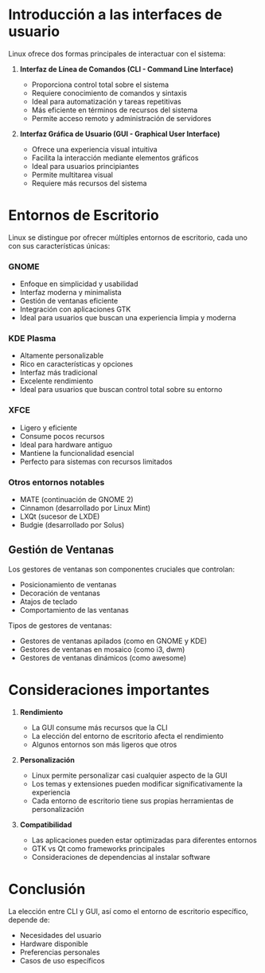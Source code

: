 # Introducción a las interfaces de usuario

Linux ofrece dos formas principales de interactuar con el sistema:

1. **Interfaz de Línea de Comandos (CLI - Command Line Interface)**
   - Proporciona control total sobre el sistema
   - Requiere conocimiento de comandos y sintaxis
   - Ideal para automatización y tareas repetitivas
   - Más eficiente en términos de recursos del sistema
   - Permite acceso remoto y administración de servidores

2. **Interfaz Gráfica de Usuario (GUI - Graphical User Interface)**
   - Ofrece una experiencia visual intuitiva
   - Facilita la interacción mediante elementos gráficos
   - Ideal para usuarios principiantes
   - Permite multitarea visual
   - Requiere más recursos del sistema

# Entornos de Escritorio

Linux se distingue por ofrecer múltiples entornos de escritorio, cada uno con sus características únicas:

### GNOME
- Enfoque en simplicidad y usabilidad
- Interfaz moderna y minimalista
- Gestión de ventanas eficiente
- Integración con aplicaciones GTK
- Ideal para usuarios que buscan una experiencia limpia y moderna

### KDE Plasma
- Altamente personalizable
- Rico en características y opciones
- Interfaz más tradicional
- Excelente rendimiento
- Ideal para usuarios que buscan control total sobre su entorno

### XFCE
- Ligero y eficiente
- Consume pocos recursos
- Ideal para hardware antiguo
- Mantiene la funcionalidad esencial
- Perfecto para sistemas con recursos limitados

### Otros entornos notables
- MATE (continuación de GNOME 2)
- Cinnamon (desarrollado por Linux Mint)
- LXQt (sucesor de LXDE)
- Budgie (desarrollado por Solus)

## Gestión de Ventanas

Los gestores de ventanas son componentes cruciales que controlan:
- Posicionamiento de ventanas
- Decoración de ventanas
- Atajos de teclado
- Comportamiento de las ventanas

Tipos de gestores de ventanas:
- Gestores de ventanas apilados (como en GNOME y KDE)
- Gestores de ventanas en mosaico (como i3, dwm)
- Gestores de ventanas dinámicos (como awesome)

# Consideraciones importantes

1. **Rendimiento**
   - La GUI consume más recursos que la CLI
   - La elección del entorno de escritorio afecta el rendimiento
   - Algunos entornos son más ligeros que otros

2. **Personalización**
   - Linux permite personalizar casi cualquier aspecto de la GUI
   - Los temas y extensiones pueden modificar significativamente la experiencia
   - Cada entorno de escritorio tiene sus propias herramientas de personalización

3. **Compatibilidad**
   - Las aplicaciones pueden estar optimizadas para diferentes entornos
   - GTK vs Qt como frameworks principales
   - Consideraciones de dependencias al instalar software

# Conclusión

La elección entre CLI y GUI, así como el entorno de escritorio específico, depende de:
- Necesidades del usuario
- Hardware disponible
- Preferencias personales
- Casos de uso específicos
